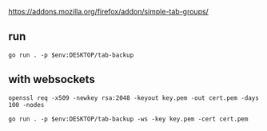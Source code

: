 https://addons.mozilla.org/firefox/addon/simple-tab-groups/


## run
```
go run . -p $env:DESKTOP/tab-backup
```

## with websockets
```
openssl req -x509 -newkey rsa:2048 -keyout key.pem -out cert.pem -days 100 -nodes

go run . -p $env:DESKTOP/tab-backup -ws -key key.pem -cert cert.pem
```
